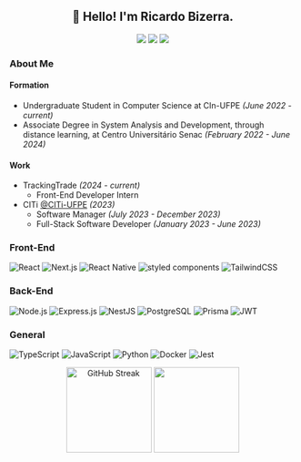 <h2 align="center">👋 Hello! I'm Ricardo Bizerra.</h2>

<div align="center">
  <a href="https://github.com/ricardobizerra"><img src="https://img.shields.io/badge/github-%2312100E.svg?&amp;style=for-the-badge&amp;logo=github&amp;logoColor=white&amp;color=black" /></a>
  <a href="https://www.linkedin.com/in/ricardobizerra/"><img src="https://img.shields.io/badge/linkedin-%230077B5.svg?&amp;style=for-the-badge&amp;logo=linkedin&amp;logoColor=white" /></a>
  <a href="mailto:ricardo.bizerra19@gmail.com"><img src="https://img.shields.io/badge/e--mail-D14836.svg?&amp;style=for-the-badge&amp;logo=gmail&amp;logoColor=white" /></a>
</div>

### About Me

#### Formation

- Undergraduate Student in Computer Science at CIn-UFPE *(June 2022 - current)*
- Associate Degree in System Analysis and Development, through distance learning, at Centro Universitário Senac *(February 2022 - June 2024)*

#### Work

- TrackingTrade *(2024 - current)*
  - Front-End Developer Intern 
- CITi [@CITi-UFPE](https://github.com/citi-ufpe) *(2023)*
  - Software Manager *(July 2023 - December 2023)*
  - Full-Stack Software Developer *(January 2023 - June 2023)*

### Front-End

![React](https://img.shields.io/badge/-React-64DAFB?style=for-the-badge&logo=react&logoColor=333333)
![Next.js](https://img.shields.io/badge/-Next.js-333333?style=for-the-badge&logo=nextdotjs)
![React Native](https://img.shields.io/badge/-React%20Native-64DAFB?style=for-the-badge&logo=react&logoColor=333333)
![styled components](https://img.shields.io/badge/styled--components-DB7093?style=for-the-badge&logo=styled-components&logoColor=white)
![TailwindCSS](https://img.shields.io/badge/TailwindCSS-38B2AC?style=for-the-badge&logo=tailwind-css&logoColor=white)

### Back-End

![Node.js](https://img.shields.io/badge/Node.js-339933?logo=node.js&logoColor=white&style=for-the-badge)
![Express.js](https://img.shields.io/badge/Express.js-000000?logo=express&logoColor=white&style=for-the-badge)
![NestJS](https://img.shields.io/badge/NestJS-E0234E?logo=nestjs&logoColor=white&style=for-the-badge)
![PostgreSQL](https://img.shields.io/badge/PostgreSQL-316192?logo=postgresql&logoColor=white&style=for-the-badge)
![Prisma](https://img.shields.io/badge/Prisma-3982CE?style=for-the-badge&logo=Prisma&logoColor=white)
![JWT](https://img.shields.io/badge/jwt-323330?style=for-the-badge&logo=json-web-tokens&logoColor=pink)

### General

![TypeScript](https://img.shields.io/badge/TypeScript-007ACC?logo=typescript&logoColor=white&style=for-the-badge)
![JavaScript](https://img.shields.io/badge/JavaScript-F7DF1E?logo=javascript&logoColor=black&style=for-the-badge)
![Python](https://img.shields.io/badge/Python-3776AB?logo=python&logoColor=white&style=for-the-badge)
![Docker](https://img.shields.io/badge/Docker-006699?style=for-the-badge&logo=docker&logoColor=white)
![Jest](https://img.shields.io/badge/Jest-C21325?style=for-the-badge&logo=jest&logoColor=white)

<div align="center">
  <a href="https://git.io/streak-stats"><img src="https://streak-stats.demolab.com?user=ricardobizerra&theme=yeblu&border_radius=10&locale=pt_BR&date_format=j%20M%5B%20Y%5D&mode=weekly" height="150rem" alt="GitHub Streak" /></a>
  <img height="150rem" src="https://github-readme-stats.vercel.app/api/top-langs/?username=ricardobizerra&hide=jupyter%20notebook&layout=compact&langs_count=7&theme=yeblu&exclude_repo=if681-ium-prototipo"/>
</div>
